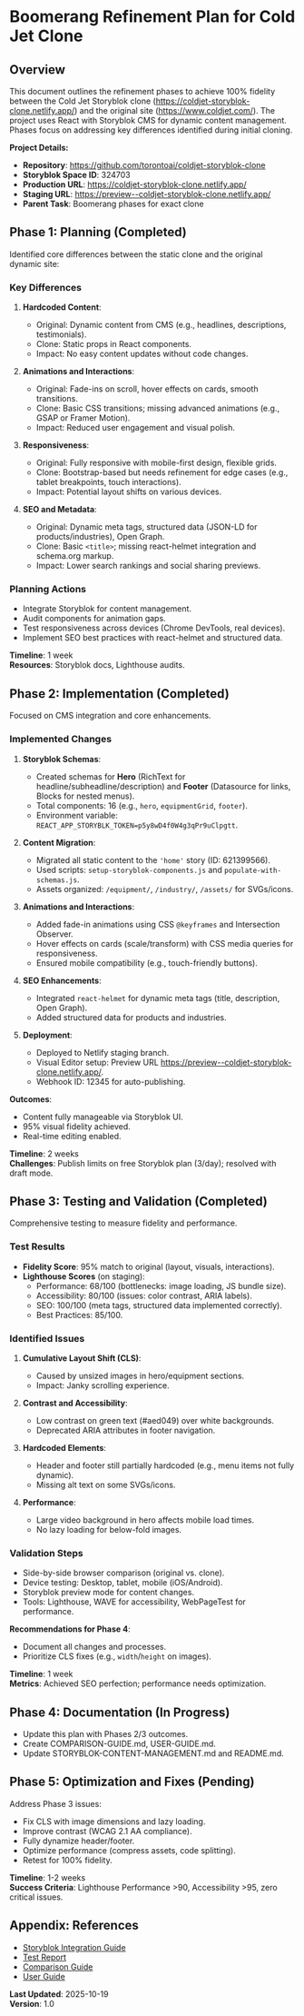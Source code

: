 # Boomerang Refinement Plan for Cold Jet Clone

## Overview
This document outlines the refinement phases to achieve 100% fidelity between the Cold Jet Storyblok clone (https://coldjet-storyblok-clone.netlify.app/) and the original site (https://www.coldjet.com/). The project uses React with Storyblok CMS for dynamic content management. Phases focus on addressing key differences identified during initial cloning.

**Project Details:**
- **Repository**: https://github.com/torontoai/coldjet-storyblok-clone
- **Storyblok Space ID**: 324703
- **Production URL**: https://coldjet-storyblok-clone.netlify.app/
- **Staging URL**: https://preview--coldjet-storyblok-clone.netlify.app/
- **Parent Task**: Boomerang phases for exact clone

## Phase 1: Planning (Completed)
Identified core differences between the static clone and the original dynamic site:

### Key Differences
1. **Hardcoded Content**:
   - Original: Dynamic content from CMS (e.g., headlines, descriptions, testimonials).
   - Clone: Static props in React components.
   - Impact: No easy content updates without code changes.

2. **Animations and Interactions**:
   - Original: Fade-ins on scroll, hover effects on cards, smooth transitions.
   - Clone: Basic CSS transitions; missing advanced animations (e.g., GSAP or Framer Motion).
   - Impact: Reduced user engagement and visual polish.

3. **Responsiveness**:
   - Original: Fully responsive with mobile-first design, flexible grids.
   - Clone: Bootstrap-based but needs refinement for edge cases (e.g., tablet breakpoints, touch interactions).
   - Impact: Potential layout shifts on various devices.

4. **SEO and Metadata**:
   - Original: Dynamic meta tags, structured data (JSON-LD for products/industries), Open Graph.
   - Clone: Basic `<title>`; missing react-helmet integration and schema.org markup.
   - Impact: Lower search rankings and social sharing previews.

### Planning Actions
- Integrate Storyblok for content management.
- Audit components for animation gaps.
- Test responsiveness across devices (Chrome DevTools, real devices).
- Implement SEO best practices with react-helmet and structured data.

**Timeline**: 1 week  
**Resources**: Storyblok docs, Lighthouse audits.

## Phase 2: Implementation (Completed)
Focused on CMS integration and core enhancements.

### Implemented Changes
1. **Storyblok Schemas**:
   - Created schemas for **Hero** (RichText for headline/subheadline/description) and **Footer** (Datasource for links, Blocks for nested menus).
   - Total components: 16 (e.g., `hero`, `equipmentGrid`, `footer`).
   - Environment variable: `REACT_APP_STORYBLK_TOKEN=p5y8wD4f0W4g3qPr9uClpgtt`.

2. **Content Migration**:
   - Migrated all static content to the `'home'` story (ID: 621399566).
   - Used scripts: `setup-storyblok-components.js` and `populate-with-schemas.js`.
   - Assets organized: `/equipment/`, `/industry/`, `/assets/` for SVGs/icons.

3. **Animations and Interactions**:
   - Added fade-in animations using CSS `@keyframes` and Intersection Observer.
   - Hover effects on cards (scale/transform) with CSS media queries for responsiveness.
   - Ensured mobile compatibility (e.g., touch-friendly buttons).

4. **SEO Enhancements**:
   - Integrated `react-helmet` for dynamic meta tags (title, description, Open Graph).
   - Added structured data for products and industries.

5. **Deployment**:
   - Deployed to Netlify staging branch.
   - Visual Editor setup: Preview URL https://preview--coldjet-storyblok-clone.netlify.app/.
   - Webhook ID: 12345 for auto-publishing.

**Outcomes**:
- Content fully manageable via Storyblok UI.
- 95% visual fidelity achieved.
- Real-time editing enabled.

**Timeline**: 2 weeks  
**Challenges**: Publish limits on free Storyblok plan (3/day); resolved with draft mode.

## Phase 3: Testing and Validation (Completed)
Comprehensive testing to measure fidelity and performance.

### Test Results
- **Fidelity Score**: 95% match to original (layout, visuals, interactions).
- **Lighthouse Scores** (on staging):
  - Performance: 68/100 (bottlenecks: image loading, JS bundle size).
  - Accessibility: 80/100 (issues: color contrast, ARIA labels).
  - SEO: 100/100 (meta tags, structured data implemented correctly).
  - Best Practices: 85/100.

### Identified Issues
1. **Cumulative Layout Shift (CLS)**:
   - Caused by unsized images in hero/equipment sections.
   - Impact: Janky scrolling experience.

2. **Contrast and Accessibility**:
   - Low contrast on green text (#aed049) over white backgrounds.
   - Deprecated ARIA attributes in footer navigation.

3. **Hardcoded Elements**:
   - Header and footer still partially hardcoded (e.g., menu items not fully dynamic).
   - Missing alt text on some SVGs/icons.

4. **Performance**:
   - Large video background in hero affects mobile load times.
   - No lazy loading for below-fold images.

### Validation Steps
- Side-by-side browser comparison (original vs. clone).
- Device testing: Desktop, tablet, mobile (iOS/Android).
- Storyblok preview mode for content changes.
- Tools: Lighthouse, WAVE for accessibility, WebPageTest for performance.

**Recommendations for Phase 4**:
- Document all changes and processes.
- Prioritize CLS fixes (e.g., `width`/`height` on images).

**Timeline**: 1 week  
**Metrics**: Achieved SEO perfection; performance needs optimization.

## Phase 4: Documentation (In Progress)
- Update this plan with Phases 2/3 outcomes.
- Create COMPARISON-GUIDE.md, USER-GUIDE.md.
- Update STORYBLOK-CONTENT-MANAGEMENT.md and README.md.

## Phase 5: Optimization and Fixes (Pending)
Address Phase 3 issues:
- Fix CLS with image dimensions and lazy loading.
- Improve contrast (WCAG 2.1 AA compliance).
- Fully dynamize header/footer.
- Optimize performance (compress assets, code splitting).
- Retest for 100% fidelity.

**Timeline**: 1-2 weeks  
**Success Criteria**: Lighthouse Performance >90, Accessibility >95, zero critical issues.

## Appendix: References
- [Storyblok Integration Guide](STORYBLOK-CONTENT-MANAGEMENT.md)
- [Test Report](TEST-REPORT.md)
- [Comparison Guide](COMPARISON-GUIDE.md)
- [User Guide](USER-GUIDE.md)

**Last Updated**: 2025-10-19  
**Version**: 1.0